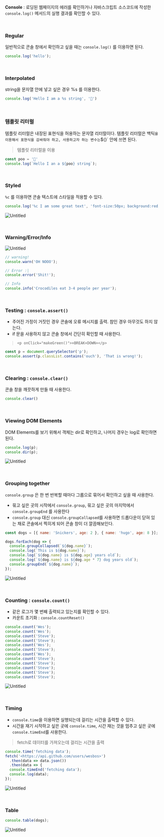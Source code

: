 **Console** : 로딩된 웹페이지의 에러를 확인하거나 자바스크립트 소스코드에 작성한 `console.log()` 메서드의 실행 결과를 확인할 수 있다.

<br/>

### **Regular**

일반적으로 콘솔 창에서 확인하고 싶을 때는 `console.log()` 를 이용하면 된다.

```jsx
console.log('hello');
```

<br/>

### **Interpolated**

string을 문자열 안에 넣고 싶은 경우 %s 를 이용한다.

```jsx
console.log('Hello I am a %s string', '💩')
```

<br/>

### **템플릿 리터럴**

템플릿 리터럴은 내장된 표현식을 허용하는 문자열 리터럴이다. 템플릿 리터럴은 백틱`을 이용해서 표현식을 감싸줘야 하고, 사용하고자 하는 변수는`${}` 안에 쓰면 된다.

> 템플릿 리터럴을 이용

```jsx
const poo = '💩'
console.log(`Hello I an a ${poo} string`);
```

<br/>

### **Styled**

`%c` 를 이용하면 콘솔 텍스트에 스타일을 적용할 수 있다.

```jsx
console.log('%c I am some great text', 'font-size:50px; background:red; text-shadow: 10px 10px 0 blue')
```

![Untitled](https://s3.us-west-2.amazonaws.com/secure.notion-static.com/519f5eea-beb8-4987-8289-2c637a51b3ca/Untitled.png?X-Amz-Algorithm=AWS4-HMAC-SHA256&X-Amz-Credential=AKIAT73L2G45O3KS52Y5%2F20211026%2Fus-west-2%2Fs3%2Faws4_request&X-Amz-Date=20211026T144332Z&X-Amz-Expires=86400&X-Amz-Signature=d2bb9747f60ea79abbb17db6742ec3dcd0fe5537123e914d7834dc0e06935b2f&X-Amz-SignedHeaders=host&response-content-disposition=filename%20%3D%22Untitled.png%22)

<br/>

### W**arning/Error/Info**

![Untitled](https://s3.us-west-2.amazonaws.com/secure.notion-static.com/fcef64bd-43e0-4ab7-b567-ca7179f28d45/Untitled.png?X-Amz-Algorithm=AWS4-HMAC-SHA256&X-Amz-Credential=AKIAT73L2G45O3KS52Y5%2F20211026%2Fus-west-2%2Fs3%2Faws4_request&X-Amz-Date=20211026T144346Z&X-Amz-Expires=86400&X-Amz-Signature=41a83358fbfdc5263cf23f0ef5e52848ce5b01f2fa845e7b0873fe71f3d78c7b&X-Amz-SignedHeaders=host&response-content-disposition=filename%20%3D%22Untitled.png%22)

```jsx
// warning!
console.warn('OH NOOO');

// Error :|
console.error('Shit!');

// Info
console.info('Crocodiles eat 3-4 people per year');
```

<br/>

### **Testing : `console.assert()`**

- 주어진 가정이 거짓인 경우 콘솔에 오류 메시지를 출력. 참인 경우 아무것도 하지 않는다.
- if 문을 사용하지 않고 콘솔 창에서 간단히 확인할 때 사용한다.

> `<p onClick="makeGreen()">×BREAK×DOWN×</p>`

```jsx
const p = document.querySelector('p');
console.assert(p.classList.contains('ouch'), 'That is wrong!');
```

<br/>

### **Clearing : `console.clear()`**

콘솔 창을 깨끗하게 만들 때 사용한다.

```jsx
console.clear()
```

<br/>

### **Viewing DOM Elements**

DOM Elements를 보기 위해서 객체는 dir로 확인하고, 나머지 경우는 log로 확인하면 된다.

```jsx
console.log(p);
console.dir(p);
```

![Untitled](https://s3.us-west-2.amazonaws.com/secure.notion-static.com/71f35fe3-4ddd-490b-a582-bdc215894c7f/Untitled.png?X-Amz-Algorithm=AWS4-HMAC-SHA256&X-Amz-Credential=AKIAT73L2G45O3KS52Y5%2F20211026%2Fus-west-2%2Fs3%2Faws4_request&X-Amz-Date=20211026T144402Z&X-Amz-Expires=86400&X-Amz-Signature=0633a3df735a589159fc43425be9d48a35038cc048ed6b1550cf24ebce33b6ce&X-Amz-SignedHeaders=host&response-content-disposition=filename%20%3D%22Untitled.png%22)

<br/>

### **Grouping together**

`console.group` 은 한 번 반복할 때마다 그룹으로 묶어서 확인하고 싶을 때 사용한다.

- 묶고 싶은 곳의 시작에서 `console.group`, 묶고 싶은 곳의 마지막에서 `console.groupEnd` 를 사용한다
- `console.group` 대신 `console.groupCollapsed`를 사용하면 드롭다운이 닫혀 있는 채로 콘솔에서 찍히게 되어 콘솔 창이 더 깔끔해보인다.

```jsx
const dogs = [{ name: 'Snickers', age: 2 }, { name: 'hugo', age: 8 }];

dogs.forEach(dog => {
  console.groupCollapsed(`${dog.name}`);
  console.log(`This is ${dog.name}`);
  console.log(`${dog.name} is ${dog.age} years old`);
  console.log(`${dog.name} is ${dog.age * 7} dog years old`);
  console.groupEnd(`${dog.name}`);
});
```

![Untitled](https://s3.us-west-2.amazonaws.com/secure.notion-static.com/fe00dd56-8e37-4266-a2c0-794e82842f4b/Untitled.png?X-Amz-Algorithm=AWS4-HMAC-SHA256&X-Amz-Credential=AKIAT73L2G45O3KS52Y5%2F20211026%2Fus-west-2%2Fs3%2Faws4_request&X-Amz-Date=20211026T144412Z&X-Amz-Expires=86400&X-Amz-Signature=acbebc237889e2e98b2081145665c226cf1c831aa8725125172ff9b57a20c256&X-Amz-SignedHeaders=host&response-content-disposition=filename%20%3D%22Untitled.png%22)

<br/>

### **Counting : `console.count()`**

- 같은 로그가 몇 번째 출력되고 있는지를 확인할 수 있다.
- 카운트 초기화 : `console.countReset()`

```jsx
console.count('Wes');
console.count('Wes');
console.count('Steve');
console.count('Steve');
console.count('Wes');
console.count('Steve');
console.count('Wes');
console.count('Steve');
console.count('Steve');
console.count('Steve');
console.count('Steve');
console.count('Steve');
```

![Untitled](https://s3.us-west-2.amazonaws.com/secure.notion-static.com/7db9a32e-55c2-430b-bbeb-4c362d4d0c9e/Untitled.png?X-Amz-Algorithm=AWS4-HMAC-SHA256&X-Amz-Credential=AKIAT73L2G45O3KS52Y5%2F20211026%2Fus-west-2%2Fs3%2Faws4_request&X-Amz-Date=20211026T144425Z&X-Amz-Expires=86400&X-Amz-Signature=c789832161b67d059ce0cf1a3fc84c4e59e0b19e0df9ca201ed57376ffd97bf6&X-Amz-SignedHeaders=host&response-content-disposition=filename%20%3D%22Untitled.png%22)

<br/>

### **Timing**

- `console.time`을 이용하면 실행되는데 걸리는 시간을 출력할 수 있다.
- 시간을 재기 시작하고 싶은 곳에 `console.time`, 시간 재는 것을 멈추고 싶은 곳에 `console.timeEnd`를 사용한다.

> fetch로 데이터를 가져오는데 걸리는 시간을 출력

```jsx
console.time('fetching data');
fetch('<https://api.github.com/users/wesbos>')
  .then(data => data.json())
  .then(data => {
  console.timeEnd('fetching data');
  console.log(data);
});
```

![Untitled](https://s3.us-west-2.amazonaws.com/secure.notion-static.com/7db9a32e-55c2-430b-bbeb-4c362d4d0c9e/Untitled.png?X-Amz-Algorithm=AWS4-HMAC-SHA256&X-Amz-Credential=AKIAT73L2G45O3KS52Y5%2F20211026%2Fus-west-2%2Fs3%2Faws4_request&X-Amz-Date=20211026T144450Z&X-Amz-Expires=86400&X-Amz-Signature=29d652167a82f792d84176df2f58f8dc935f9d5ff1081bce411c5ebc542a9c73&X-Amz-SignedHeaders=host&response-content-disposition=filename%20%3D%22Untitled.png%22)

<br/>

### Table

```jsx
console.table(dogs);
```

![Untitled](https://s3.us-west-2.amazonaws.com/secure.notion-static.com/fcd9779d-e15a-4c9c-b8af-32a18e8806a9/Untitled.png?X-Amz-Algorithm=AWS4-HMAC-SHA256&X-Amz-Credential=AKIAT73L2G45O3KS52Y5%2F20211026%2Fus-west-2%2Fs3%2Faws4_request&X-Amz-Date=20211026T144456Z&X-Amz-Expires=86400&X-Amz-Signature=197d7da47f572fb4407de05628a6fe4541cb5241c770937882b2372358472f88&X-Amz-SignedHeaders=host&response-content-disposition=filename%20%3D%22Untitled.png%22)